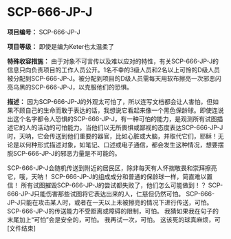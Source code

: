 # SCP-666-JP-J
                        


**项目编号：** SCP-666-JP-J

**项目等级：** 即使是编为Keter也太温柔了

**特殊收容措施：** 由于对象不可言传以及难以应对的特性，有关SCP-666-JP-J的信息只向负责项目的工作人员公开。1名不幸的3级人员和2名以上可怜的D级人员被分配到SCP-666-JP-J。被分配到项目的D级人员需每天用软布擦亮一次邪恶闪亮乌黑的SCP-666-JP-J，以克服他们的恐惧。

**描述：** 因为SCP-666-JP-J的外观太可怕了，所以连写文档都会让人害怕，但如果不顾自己的生命而敢于表达的话，我想说它看起来像一个黑色保龄球。即使连说出这个名字都令人恐惧的SCP-666-JP-J，有一种可怕的能力，是观测所有试图描述它的人的活动的可怕能力。当他们以无所畏惧或鄙视的态度表达SCP-666-JP-J时，天呐，它会传送到他们重要的器官，比如心脏或大脑，并取代它们，耶稣！无论是以何种形式描述对象，如笔记、口述或电子通信，都会发生这种情况，想要摆脱SCP-666-JP-J的邪恶力量是不可能的。

SCP-666-JP-J会随机传送到附近的居民区，除非每天有人怀揣敬畏和崇拜擦亮它，哦，天呐！
SCP-666-JP-J的组成成分和普通的保龄球一样，简直难以置信！
所有试图摧毁SCP-666-JP-J的尝试都失败了，他们怎么可能做到！？
SCP-666-JP-J只能伤害那些试图将它表达出来的人，仁慈但仍然可怕。
SCP-666-JP-J只能在攻击某人时，或者在一天以上未被擦亮的情况下进行传送，可怕。
SCP-666-JP-J的传送能力不受距离或障碍的限制，可怕。
我猜如果我在句子的末尾加上“可怕”会是安全的，可怕。
我再试一次，可怕。
这该死的球真麻烦，可[文件结束]



                    